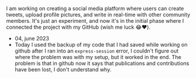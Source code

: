 I am working on creating a social media platform where users can create tweets, upload profile pictures, and write in real-time with other community members. It's just an experiment, and now it's in the initial phase where I connected the project with my GitHub (wish me luck 😂❤️).

- 04, june 2023
- Today I used the backup of my code that I had saved while working on github after I ran into an `express-session` error, I couldn't figure out where the problem was with my setup, but it worked in the end. The problem is that in github now it says that publications and contributions have been lost, I don't understand why.
